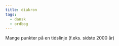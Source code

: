 ```yaml
---
title: diakron
tags:
  - dansk
  - ordbog
---
```

Mange punkter på en tidslinje (f.eks. sidste 2000 år)
